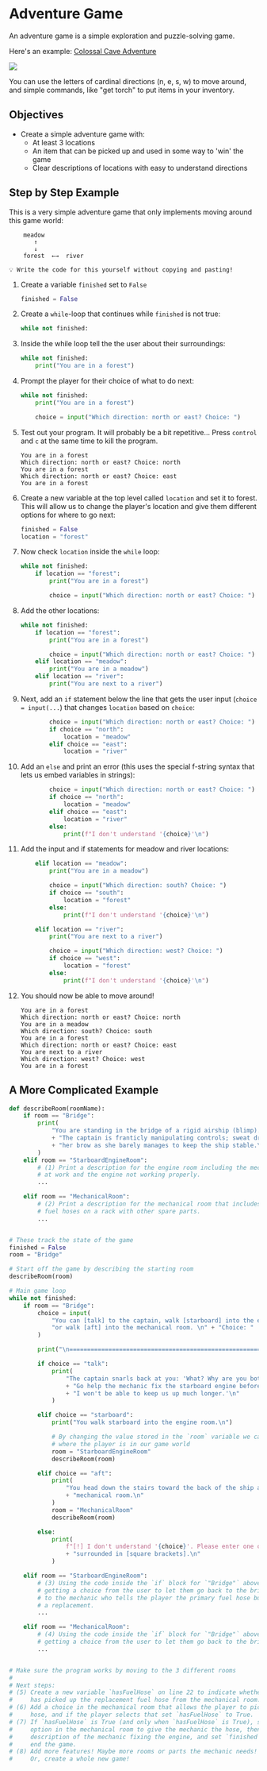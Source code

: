# Adventure Game

An adventure game is a simple exploration and puzzle-solving game.

Here's an example: [Colossal Cave Adventure](https://rickadams.org/adventure/advent/)

![](images/adventure.png)

You can use the letters of cardinal directions (n, e, s, w) to move around, and simple commands, like "get torch" to put items in your inventory.

## Objectives

- Create a simple adventure game with:
    - At least 3 locations
    - An item that can be picked up and used in some way to 'win' the game
    - Clear descriptions of locations with easy to understand directions

## Step by Step Example

This is a very simple adventure game that only implements moving around this game world:

```
    meadow
       ↑
       ↓
    forest  ←→  river
```

```{tip}
💡 Write the code for this yourself without copying and pasting!
```

1. Create a variable `finished` set to `False`
    ```python
    finished = False
    ```
1. Create a `while`-loop that continues while `finished` is not true:
    ```python
    while not finished:
    ```
1. Inside the while loop tell the the user about their surroundings:
    ```python
    while not finished:
        print("You are in a forest")
    ```
1. Prompt the player for their choice of what to do next:
    ```python
    while not finished:
        print("You are in a forest")

        choice = input("Which direction: north or east? Choice: ")
    ```
1. Test out your program. It will probably be a bit repetitive... Press `control` and `c` at the same time to kill the program.
    ```
    You are in a forest
    Which direction: north or east? Choice: north
    You are in a forest
    Which direction: north or east? Choice: east
    You are in a forest
    ```
1. Create a new variable at the top level called `location` and set it to forest. This will allow us to change the player's location and give them different options for where to go next:
    ```python
    finished = False
    location = "forest"
    ```
1. Now check `location` inside the `while` loop:
    ```python
    while not finished:
        if location == "forest":
            print("You are in a forest")

            choice = input("Which direction: north or east? Choice: ")
    ```
1. Add the other locations:
    ```python
    while not finished:
        if location == "forest":
            print("You are in a forest")

            choice = input("Which direction: north or east? Choice: ")
        elif location == "meadow":
            print("You are in a meadow")
        elif location == "river":
            print("You are next to a river")
    ```
1. Next, add an `if` statement below the line that gets the user input (`choice = input(...`) that changes `location` based on `choice`:
    ```python
            choice = input("Which direction: north or east? Choice: ")
            if choice == "north":
                location = "meadow"
            elif choice == "east":
                location = "river"
    ```
1. Add an `else` and print an error (this uses the special f-string syntax that lets us embed variables in strings):
    ```python
            choice = input("Which direction: north or east? Choice: ")
            if choice == "north":
                location = "meadow"
            elif choice == "east":
                location = "river"
            else:
                print(f"I don't understand '{choice}'\n")
    ```
1. Add the input and if statements for meadow and river locations:
    ```python
        elif location == "meadow":
            print("You are in a meadow")

            choice = input("Which direction: south? Choice: ")
            if choice == "south":
                location = "forest"
            else:
                print(f"I don't understand '{choice}'\n")

        elif location == "river":
            print("You are next to a river")

            choice = input("Which direction: west? Choice: ")
            if choice == "west":
                location = "forest"
            else:
                print(f"I don't understand '{choice}'\n")
    ```
1. You should now be able to move around!
    ```
    You are in a forest
    Which direction: north or east? Choice: north
    You are in a meadow
    Which direction: south? Choice: south
    You are in a forest
    Which direction: north or east? Choice: east
    You are next to a river
    Which direction: west? Choice: west
    You are in a forest
    ```

## A More Complicated Example

```python
def describeRoom(roomName):
    if room == "Bridge":
        print(
            "You are standing in the bridge of a rigid airship (blimp).\n"
            + "The captain is franticly manipulating controls; sweat dripping down "
            + "her brow as she barely manages to keep the ship stable.\n"
        )
    elif room == "StarboardEngineRoom":
        # (1) Print a description for the engine room including the mechanic hard
        # at work and the engine not working properly.
        ...

    elif room == "MechanicalRoom":
        # (2) Print a description for the mechanical room that includes a box of
        # fuel hoses on a rack with other spare parts.
        ...


# These track the state of the game
finished = False
room = "Bridge"

# Start off the game by describing the starting room
describeRoom(room)

# Main game loop
while not finished:
    if room == "Bridge":
        choice = input(
            "You can [talk] to the captain, walk [starboard] into the engine room, "
            "or walk [aft] into the mechanical room. \n" + "Choice: "
        )

        print("\n========================================================\n")

        if choice == "talk":
            print(
                "The captain snarls back at you: 'What? Why are you bothering me?? "
                + "Go help the mechanic fix the starboard engine before we crash! "
                + "I won't be able to keep us up much longer.'\n"
            )

        elif choice == "starboard":
            print("You walk starboard into the engine room.\n")

            # By changing the value stored in the `room` variable we can 'move'
            # where the player is in our game world
            room = "StarboardEngineRoom"
            describeRoom(room)

        elif choice == "aft":
            print(
                "You head down the stairs toward the back of the ship and into the "
                + "mechanical room.\n"
            )
            room = "MechanicalRoom"
            describeRoom(room)

        else:
            print(
                f"[!] I don't understand '{choice}'. Please enter one of the words "
                + "surrounded in [square brackets].\n"
            )

    elif room == "StarboardEngineRoom":
        # (3) Using the code inside the `if` block for `"Bridge"` above implement
        # getting a choice from the user to let them go back to the bridge, or to talk
        # to the mechanic who tells the player the primary fuel hose burst and he needs
        # a replacement.
        ...

    elif room == "MechanicalRoom":
        # (4) Using the code inside the `if` block for `"Bridge"` above implement
        # getting a choice from the user to let them go back to the bridge.
        ...


# Make sure the program works by moving to the 3 different rooms
#
# Next steps:
# (5) Create a new variable `hasFuelHose` on line 22 to indicate whether or not the player
#     has picked up the replacement fuel hose from the mechanical room.
# (6) Add a choice in the mechanical room that allows the player to pick up the fuel
#     hose, and if the player selects that set `hasFuelHose` to True.
# (7) If `hasFuelHose` is True (and only when `hasFuelHose` is True), show a new
#     option in the mechanical room to give the mechanic the hose, then print a
#     description of the mechanic fixing the engine, and set `finished` to True to
#     end the game.
# (8) Add more features! Maybe more rooms or parts the mechanic needs!
#     Or, create a whole new game!

```
